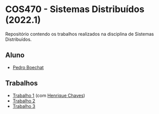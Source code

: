 # COS470 - Sistemas Distribuídos (2022.1)

Repositório contendo os trabalhos realizados na disciplina de Sistemas Distribuídos.

## Aluno

- [Pedro Boechat](https://github.com/pedroboechat)

## Trabalhos

- [Trabalho 1](https://github.com/pedroboechat/COS470_SistemasDistribuidos/blob/main/Trabalho_1) (com [Henrique Chaves](https://github.com/henchaves))
- [Trabalho 2](https://github.com/pedroboechat/COS470_SistemasDistribuidos/blob/main/Trabalho_2)
- [Trabalho 3](https://github.com/pedroboechat/COS470_SistemasDistribuidos/blob/main/Trabalho_3)